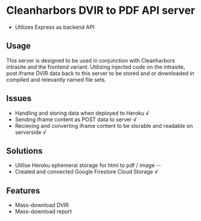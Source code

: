 # Cleanharbors DVIR to PDF API server
* Utilizes Express as backend API

## Usage
This server is designed to be used in conjunction with Cleanharbors intrasite and the frontend variant. Utilizing injected code on 
the intrasite, post iframe DVIR data back to this server to be stored and or downloaded in compiled and 
relevantly named file sets.

## Issues
* Handling and storing data when deployed to Heroku √
* Sending iframe content as POST data to server √
* Recieving and converting iframe content to be storable and readable on serverside √

## Solutions
* Utilise Heroku ephemeral storage for html to pdf / image --
* Created and connected Google Firestore Cloud Storage √

## Features
* Mass-download DVIR
* Mass-download report

